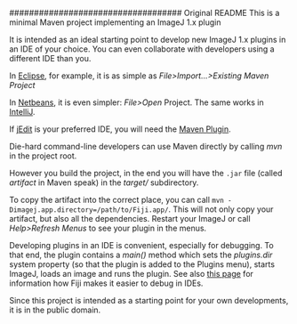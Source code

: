 ################################### Original README
This is a minimal Maven project implementing an ImageJ 1.x plugin

It is intended as an ideal starting point to develop new ImageJ 1.x plugins
in an IDE of your choice. You can even collaborate with developers using a
different IDE than you.

In [Eclipse](http://eclipse.org), for example, it is as simple as
_File&gt;Import...&gt;Existing Maven Project_

In [Netbeans](http://netbeans.org), it is even simpler: _File&gt;Open_
Project. The same works in [IntelliJ](http://jetbrains.net).

If [jEdit](http://jedit.org) is your preferred IDE, you will need the [Maven
Plugin](http://plugins.jedit.org/plugins/?MavenPlugin).

Die-hard command-line developers can use Maven directly by calling _mvn_
in the project root.

However you build the project, in the end you will have the ```.jar``` file
(called *artifact* in Maven speak) in the _target/_ subdirectory.

To copy the artifact into the correct place, you can call ```mvn
-Dimagej.app.directory=/path/to/Fiji.app/```. This will not only copy your
artifact, but also all the dependencies. Restart your ImageJ or call
*Help>Refresh Menus* to see your plugin in the menus.

Developing plugins in an IDE is convenient, especially for debugging. To
that end, the plugin contains a _main()_ method which sets the _plugins.dir_
system property (so that the plugin is added to the Plugins menu), starts
ImageJ, loads an image and runs the plugin. See also
[this page](fiji.sc/Debugging#Debugging_plugins_in_an_IDE_.28Netbeans.2C_IntelliJ.2C_Eclipse.2C_etc.29)
for information how Fiji makes it easier to debug in IDEs.

Since this project is intended as a starting point for your own
developments, it is in the public domain.

